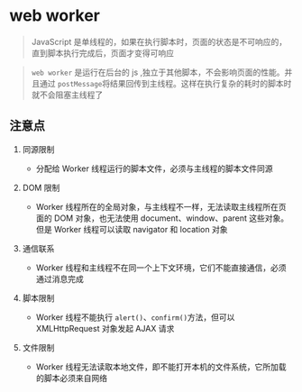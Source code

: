# web worker

> JavaScript 是单线程的，如果在执行脚本时，页面的状态是不可响应的，直到脚本执行完成后，页面才变得可响应

> `web worker` 是运行在后台的 js ,独立于其他脚本，不会影响页面的性能。并且通过 `postMessage`将结果回传到主线程。这样在执行复杂的耗时的脚本时就不会阻塞主线程了

## 注意点

1. 同源限制

   - 分配给 Worker 线程运行的脚本文件，必须与主线程的脚本文件同源

2. DOM 限制

   - Worker 线程所在的全局对象，与主线程不一样，无法读取主线程所在页面的 DOM 对象，也无法使用 document、window、parent 这些对象。但是 Worker 线程可以读取 navigator 和 location 对象

3. 通信联系

   - Worker 线程和主线程不在同一个上下文环境，它们不能直接通信，必须通过消息完成

4. 脚本限制

   - Worker 线程不能执行 `alert()`、`confirm()`方法，但可以 XMLHttpRequest 对象发起 AJAX 请求

5. 文件限制

   - Worker 线程无法读取本地文件，即不能打开本机的文件系统，它所加载的脚本必须来自网络
